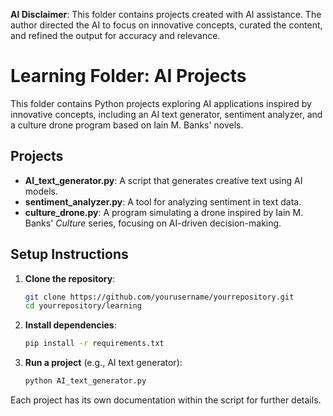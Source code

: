 **AI Disclaimer**: This folder contains projects created with AI assistance. The author directed the AI to focus on innovative concepts, curated the content, and refined the output for accuracy and relevance.

# Learning Folder: AI Projects

This folder contains Python projects exploring AI applications inspired by innovative concepts, including an AI text generator, sentiment analyzer, and a culture drone program based on Iain M. Banks' novels.

## Projects

- **AI_text_generator.py**: A script that generates creative text using AI models.
- **sentiment_analyzer.py**: A tool for analyzing sentiment in text data.
- **culture_drone.py**: A program simulating a drone inspired by Iain M. Banks' *Culture* series, focusing on AI-driven decision-making.

## Setup Instructions

1. **Clone the repository**:
   ```bash
   git clone https://github.com/yourusername/yourrepository.git
   cd yourrepository/learning
   ```

2. **Install dependencies**:
   ```bash
   pip install -r requirements.txt
   ```

3. **Run a project** (e.g., AI text generator):
   ```bash
   python AI_text_generator.py
   ```

Each project has its own documentation within the script for further details.
